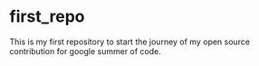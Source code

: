 # first_repo
This is my first repository to start the journey of my open source contribution for google summer of code.
